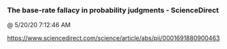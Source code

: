﻿

### The base-rate fallacy in probability judgments - ScienceDirect
@ 5/20/20 7:12:46 AM

https://www.sciencedirect.com/science/article/abs/pii/0001691880900463

